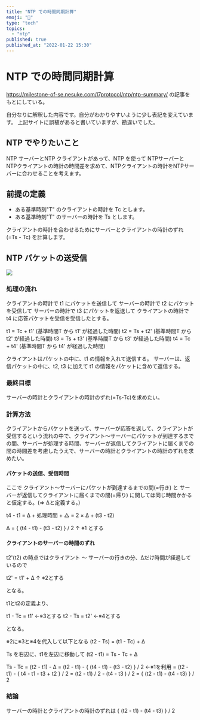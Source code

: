 ```yaml
---
title: "NTP での時間同期計算"
emoji: "🤖"
type: "tech"
topics:
  - "ntp"
published: true
published_at: "2022-01-22 15:30"
---
```


# NTP での時間同期計算

https://milestone-of-se.nesuke.com/l7protocol/ntp/ntp-summary/ の記事をもとにしている。

自分なりに解釈した内容です。自分がわかりやすいように少し表記を変えています。
上記サイトに誤植があると書いていますが、勘違いでした。

## NTP でやりたいこと

NTP サーバーとNTP クライアントがあって、NTP を使って NTPサーバーとNTPクライアントの時計の時間差を求めて、NTPクライアントの時計をNTPサーバーに合わせることを考えます。

## 前提の定義

* ある基準時刻"T" のクライアントの時計を Tc とします。
* ある基準時刻"T" のサーバーの時計を Ts とします。

クライアントの時計を合わせるためにサーバーとクライアントの時計のずれ(=Ts - Tc) を計算します。

## NTP パケットの送受信

![](https://storage.googleapis.com/zenn-user-upload/d34f8889cad9-20220122.png)

### 処理の流れ

クライアントの時計で t1 にパケットを送信して
サーバーの時計で t2 にパケットを受信して
サーバーの時計で t3 にパケットを返送して
クライアントの時計で t4 に応答パケットを受信を受信したとする。

t1 = Tc + t1' (基準時間T から t1' が経過した時間)
t2 = Ts + t2' (基準時間T から t2' が経過した時間)
t3 = Ts + t3' (基準時間T から t3' が経過した時間)
t4 = Tc + t4' (基準時間T から t4' が経過した時間)

クライアントはパケットの中に、t1 の情報を入れて送信する。
サーバーは、返信パケットの中に、t2, t3 に加えて t1 の情報をパケットに含めて返信する。

### 最終目標

サーバーの時計とクライアントの時計のずれ(=Ts-Tc)を求めたい。

### 計算方法

クライアントからパケットを送って、サーバーが応答を返して、クライアントが受信するという流れの中で、クライアント～サーバーにパケットが到達するまでの間、サーバーが処理する時間、サーバーが返信してクライアントに届くまでの間の時間差を考慮したうえで、サーバーの時計とクライアントの時計のずれを求めたい。

#### パケットの送信、受信時間

ここで クライアント～サーバーにパケットが到達するまでの間(=行き) と サーバーが返信してクライアントに届くまでの間(=帰り) に関しては同じ時間かかると仮定する。(⇒ Δと定義する。)

t4 - t1 = Δ + 処理時間 + △
        = 2 × Δ + (t3 - t2)

Δ = { (t4 - t1) - (t3 - t2) } / 2
↑ ※1 とする

#### クライアントのサーバーの時間のずれ

t2'(t2) の時点ではクライアント ～ サーバーの行きの分、Δだけ時間が経過しているので

t2' = t1' + Δ
↑ ※2とする

となる。

t1とt2の定義より、

t1 - Tc = t1'  ←※3とする
t2 - Ts = t2'  ←※4とする

となる。

※2に※3と※4を代入して以下となる
(t2 - Ts) = (t1 - Tc) + Δ

Ts を右辺に、t1を左辺に移動して
(t2 - t1) = Ts - Tc + Δ

Ts - Tc = (t2 - t1) - Δ
= (t2 - t1) - { (t4 - t1) - (t3 - t2) } / 2    ←※1を利用
= (t2 - t1) - { t4 - t1 - t3 + t2 } / 2
= (t2 - t1) / 2 - (t4 - t3 ) / 2
= { (t2 - t1) - (t4 - t3) } / 2

### 結論

サーバーの時計とクライアントの時計のずれは
{ (t2 - t1) - (t4 - t3) } / 2
